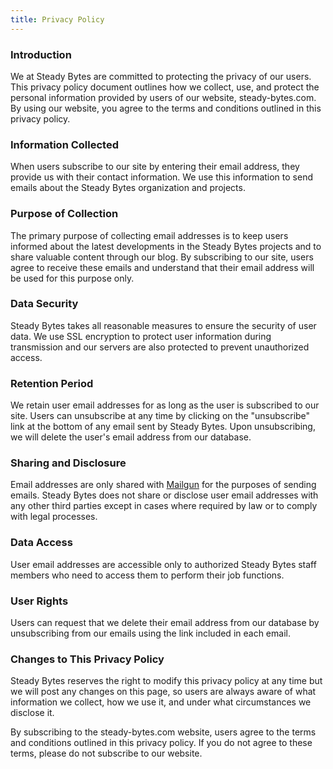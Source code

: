 ```yaml
---
title: Privacy Policy
---
```


### Introduction

We at Steady Bytes are committed to protecting the privacy of our users. This privacy policy document outlines how we collect, use, and protect the personal information provided by users of our website, steady-bytes.com. By using our website, you agree to the terms and conditions outlined in this privacy policy.

### Information Collected

When users subscribe to our site by entering their email address, they provide us with their contact information. We use this information to send emails about the Steady Bytes organization and projects.

### Purpose of Collection

The primary purpose of collecting email addresses is to keep users informed about the latest developments in the Steady Bytes projects and to share valuable content through our blog. By subscribing to our site, users agree to receive these emails and understand that their email address will be used for this purpose only.

### Data Security

Steady Bytes takes all reasonable measures to ensure the security of user data. We use SSL encryption to protect user information during transmission and our servers are also protected to prevent unauthorized access.

### Retention Period

We retain user email addresses for as long as the user is subscribed to our site. Users can unsubscribe at any time by clicking on the "unsubscribe" link at the bottom of any email sent by Steady Bytes. Upon unsubscribing, we will delete the user's email address from our database.

### Sharing and Disclosure

Email addresses are only shared with [Mailgun](https://www.mailgun.com/) for the purposes of sending emails. Steady Bytes does not share or disclose user email addresses with any other third parties except in cases where required by law or to comply with legal processes.

### Data Access

User email addresses are accessible only to authorized Steady Bytes staff members who need to access them to perform their job functions.

### User Rights

Users can request that we delete their email address from our database by unsubscribing from our emails using the link included in each email.

### Changes to This Privacy Policy

Steady Bytes reserves the right to modify this privacy policy at any time but we will post any changes on this page, so users are always aware of what information we collect, how we use it, and under what circumstances we disclose it.

By subscribing to the steady-bytes.com website, users agree to the terms and conditions outlined in this privacy policy. If you do not agree to these terms, please do not subscribe to our website.
